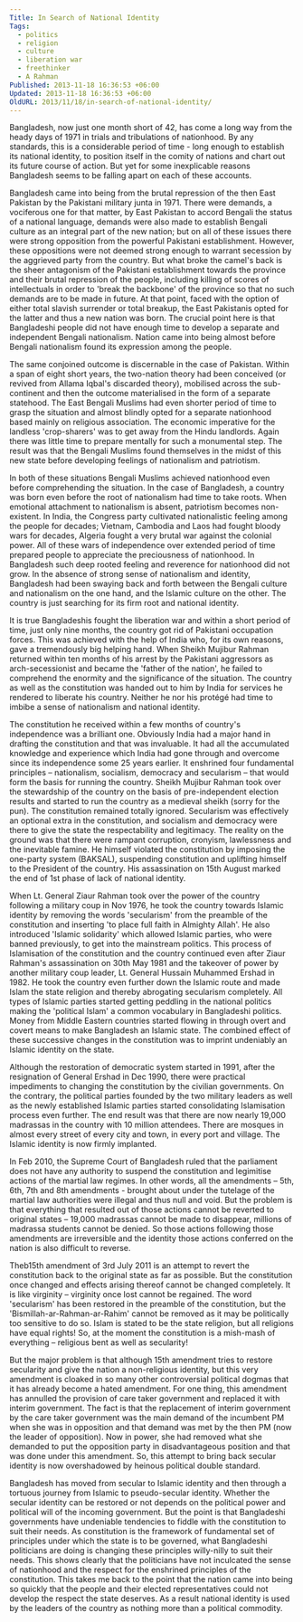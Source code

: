 ```yaml
---
Title: In Search of National Identity
Tags:
  - politics
  - religion
  - culture
  - liberation war
  - freethinker
  - A Rahman
Published: 2013-11-18 16:36:53 +06:00
Updated: 2013-11-18 16:36:53 +06:00
OldURL: 2013/11/18/in-search-of-national-identity/
---
```


Bangladesh, now just one month short of 42, has come a long way from the heady days of 1971 in trials and tribulations of nationhood. By any standards, this is a considerable period of time - long enough to establish its national identity, to position itself in the comity of nations and chart out its future course of action. But yet for some inexplicable reasons Bangladesh seems to be falling apart on each of these accounts.

Bangladesh came into being from the brutal repression of the then East Pakistan by the Pakistani military junta in 1971. There were demands, a vociferous one for that matter, by East Pakistan to accord Bengali the status of a national language, demands were also made to establish Bengali culture as an integral part of the new nation; but on all of these issues there were strong opposition from the powerful Pakistani establishment. However, these oppositions were not deemed strong enough to warrant secession by the aggrieved party from the country. But what broke the camel's back is the sheer antagonism of the Pakistani establishment towards the province and their brutal repression of the people, including killing of scores of intellectuals in order to 'break the backbone' of the province so that no such demands are to be made in future. At that point, faced with the option of either total slavish surrender or total breakup, the East Pakistanis opted for the latter and thus a new nation was born. The crucial point here is that Bangladeshi people did not have enough time to develop a separate and independent Bengali nationalism. Nation came into being almost before Bengali nationalism found its expression among the people. 

The same conjoined outcome is discernable in the case of Pakistan. Within a span of eight short years, the two-nation theory had been conceived (or revived from Allama Iqbal's discarded theory), mobilised across the sub-continent and then the outcome materialised in the form of a separate statehood. The East Bengali Muslims had even shorter period of time to grasp the situation and almost blindly opted for a separate nationhood based mainly on religious association. The economic imperative for the landless 'crop-sharers' was to get away from the Hindu landlords. Again there was little time to prepare mentally for such a monumental step. The result was that the Bengali Muslims found themselves in the midst of this new state before developing feelings of nationalism and patriotism. 

In both of these situations Bengali Muslims achieved nationhood even before comprehending the situation. In the case of Bangladesh, a country was born even before the root of nationalism had time to take roots. When emotional attachment to nationalism is absent, patriotism becomes non-existent. In India, the Congress party cultivated nationalistic feeling among the people for decades; Vietnam, Cambodia and Laos had fought bloody wars for decades, Algeria fought a very brutal war against the colonial power. All of these wars of independence over extended period of time prepared people to appreciate the preciousness of nationhood. In Bangladesh such deep rooted feeling and reverence for nationhood did not grow. In the absence of strong sense of nationalism and identity, Bangladesh had been swaying back and forth between the Bengali culture and nationalism on the one hand, and the Islamic culture on the other. The country is just searching for its firm root and national identity. 

It is true Bangladeshis fought the liberation war and within a short period of time, just only nine months, the country got rid of Pakistani occupation forces. This was achieved with the help of India who, for its own reasons, gave a tremendously big helping hand. When Sheikh Mujibur Rahman returned within ten months of his arrest by the Pakistani aggressors as arch-secessionist and became the 'father of the nation', he failed to comprehend the enormity and the significance of the situation. The country as well as the constitution was handed out to him by India for services he rendered to liberate his country. Neither he nor his protégé had time to imbibe a sense of nationalism and national identity. 

The constitution he received within a few months of country's independence was a brilliant one. Obviously India had a major hand in drafting the constitution and that was invaluable. It had all the accumulated knowledge and experience which India had gone through and overcome since its independence some 25 years earlier. It enshrined four fundamental principles – nationalism, socialism, democracy and secularism – that would form the basis for running the country. Sheikh Mujibur Rahman took over the stewardship of the country on the basis of pre-independent election results and started to run the country as a medieval sheikh (sorry for the pun). The constitution remained totally ignored. Secularism was effectively an optional extra in the constitution, and socialism and democracy were there to give the state the respectability and legitimacy. The reality on the ground was that there were rampant corruption, cronyism, lawlessness and the inevitable famine. He himself violated the constitution by imposing the one-party system (BAKSAL), suspending constitution and uplifting himself to the President of the country. His assassination on 15th August marked the end of 1st phase of lack of national identity.

When Lt. General Ziaur Rahman took over the power of the country following a military coup in Nov 1976, he took the country towards Islamic identity by removing the words 'secularism' from the preamble of the constitution and inserting 'to place full faith in Almighty Allah'. He also introduced 'Islamic solidarity' which allowed Islamic parties, who were banned previously, to get into the mainstream politics. This process of Islamisation of the constitution and the country continued even after Ziaur Rahman's assassination on 30th May 1981 and the takeover of power by another military coup leader, Lt. General Hussain Muhammed Ershad in 1982. He took the country even further down the Islamic route and made Islam the state religion and thereby abrogating secularism completely. All types of Islamic parties started getting peddling in the national politics making the 'political Islam' a common vocabulary in Bangladeshi politics. Money from Middle Eastern countries started flowing in through overt and covert means to make Bangladesh an Islamic state. The combined effect of these successive changes in the constitution was to imprint undeniably an Islamic identity on the state. 

Although the restoration of democratic system started in 1991, after the resignation of General Ershad in Dec 1990, there were practical impediments to changing the constitution by the civilian governments. On the contrary, the political parties founded by the two military leaders as well as the newly established Islamic parties started consolidating Islamisation process even further. The end result was that there are now nearly 19,000 madrassas in the country with 10 million attendees. There are mosques in almost every street of every city and town, in every port and village. The Islamic identity is now firmly implanted.

In Feb 2010, the Supreme Court of Bangladesh ruled that the parliament does not have any authority to suspend the constitution and legimitise actions of the martial law regimes. In other words, all the amendments – 5th, 6th, 7th and 8th amendments - brought about under the tutelage of the martial law authorities were illegal and thus null and void. But the problem is that everything that resulted out of those actions cannot be reverted to original states – 19,000 madrassas cannot be made to disappear, millions of madrassa students cannot be denied. So those actions following those amendments are irreversible and the identity those actions conferred on the nation is also difficult to reverse.

Theb15th amendment of 3rd July 2011 is an attempt to revert the constitution back to the original state as far as possible. But the constitution once changed and effects arising thereof cannot be changed completely. It is like virginity – virginity once lost cannot be regained. The word 'secularism' has been restored in the preamble of the constitution, but the 'Bismillah-ar-Rahman-ar-Rahim' cannot be removed as it may be politically too sensitive to do so. Islam is stated to be the state religion, but all religions have equal rights! So, at the moment the constitution is a mish-mash of everything – religious bent as well as secularity!

But the major problem is that although 15th amendment tries to restore secularity and give the nation a non-religious identity, but this very amendment is cloaked in so many other controversial political dogmas that it has already become a hated amendment. For one thing, this amendment has annulled the provision of care taker government and replaced it with interim government. The fact is that the replacement of interim government by the care taker government was the main demand of the incumbent PM when she was in opposition and that demand was met by the then PM (now the leader of opposition). Now in power, she had removed what she demanded to put the opposition party in disadvantageous position and that was done under this amendment. So, this attempt to bring back secular identity is now overshadowed by heinous political double standard.       
 
Bangladesh has moved from secular to Islamic identity and then through a tortuous journey from Islamic to pseudo-secular identity. Whether the secular identity can be restored or not depends on the political power and political will of the incoming government. But the point is that Bangladeshi governments have undeniable tendencies to fiddle with the constitution to suit their needs. As constitution is the framework of fundamental set of principles under which the state is to be governed, what Bangladeshi politicians are doing is changing these principles willy-nilly to suit their needs. This shows clearly that the politicians have not inculcated the sense of nationhood and the respect for the enshrined principles of the constitution. This takes me back to the point that the nation came into being so quickly that the people and their elected representatives could not develop the respect the state deserves. As a result national identity is used by the leaders of the country as nothing more than a political commodity.  


